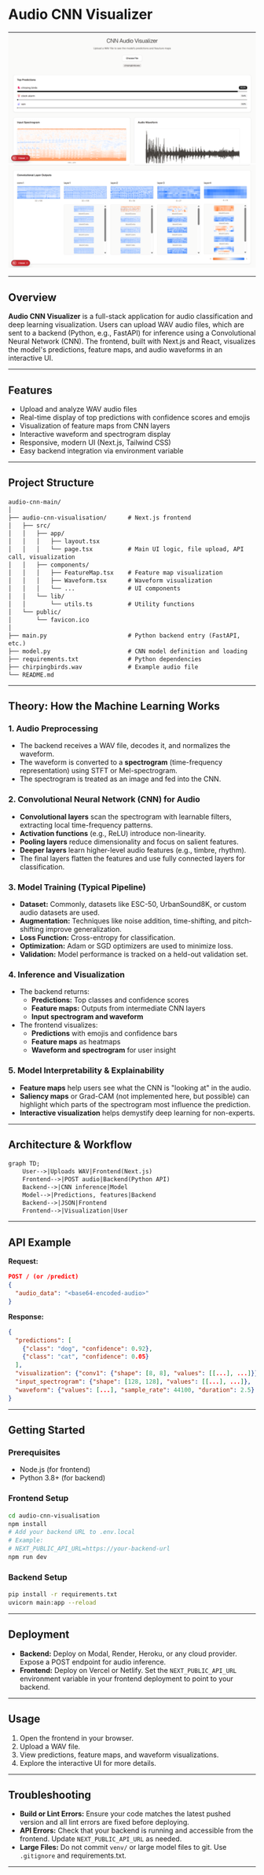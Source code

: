 # Audio CNN Visualizer

![Audio CNN 1](audio-cnn-1.png)
![Audio CNN 2](audio-cnn-2.png)

---

## Overview

**Audio CNN Visualizer** is a full-stack application for audio classification and deep learning visualization. Users can upload WAV audio files, which are sent to a backend (Python, e.g., FastAPI) for inference using a Convolutional Neural Network (CNN). The frontend, built with Next.js and React, visualizes the model's predictions, feature maps, and audio waveforms in an interactive UI.

---

## Features
- Upload and analyze WAV audio files
- Real-time display of top predictions with confidence scores and emojis
- Visualization of feature maps from CNN layers
- Interactive waveform and spectrogram display
- Responsive, modern UI (Next.js, Tailwind CSS)
- Easy backend integration via environment variable

---

## Project Structure
```
audio-cnn-main/
│
├── audio-cnn-visualisation/      # Next.js frontend
│   ├── src/
│   │   ├── app/
│   │   │   ├── layout.tsx
│   │   │   └── page.tsx          # Main UI logic, file upload, API call, visualization
│   │   ├── components/
│   │   │   ├── FeatureMap.tsx    # Feature map visualization
│   │   │   ├── Waveform.tsx      # Waveform visualization
│   │   │   └── ...               # UI components
│   │   └── lib/
│   │       └── utils.ts          # Utility functions
│   └── public/
│       └── favicon.ico
│
├── main.py                       # Python backend entry (FastAPI, etc.)
├── model.py                      # CNN model definition and loading
├── requirements.txt              # Python dependencies
├── chirpingbirds.wav             # Example audio file
└── README.md
```

---

## Theory: How the Machine Learning Works

### 1. **Audio Preprocessing**
- The backend receives a WAV file, decodes it, and normalizes the waveform.
- The waveform is converted to a **spectrogram** (time-frequency representation) using STFT or Mel-spectrogram.
- The spectrogram is treated as an image and fed into the CNN.

### 2. **Convolutional Neural Network (CNN) for Audio**
- **Convolutional layers** scan the spectrogram with learnable filters, extracting local time-frequency patterns.
- **Activation functions** (e.g., ReLU) introduce non-linearity.
- **Pooling layers** reduce dimensionality and focus on salient features.
- **Deeper layers** learn higher-level audio features (e.g., timbre, rhythm).
- The final layers flatten the features and use fully connected layers for classification.

### 3. **Model Training (Typical Pipeline)**
- **Dataset:** Commonly, datasets like ESC-50, UrbanSound8K, or custom audio datasets are used.
- **Augmentation:** Techniques like noise addition, time-shifting, and pitch-shifting improve generalization.
- **Loss Function:** Cross-entropy for classification.
- **Optimization:** Adam or SGD optimizers are used to minimize loss.
- **Validation:** Model performance is tracked on a held-out validation set.

### 4. **Inference and Visualization**
- The backend returns:
  - **Predictions:** Top classes and confidence scores
  - **Feature maps:** Outputs from intermediate CNN layers
  - **Input spectrogram and waveform**
- The frontend visualizes:
  - **Predictions** with emojis and confidence bars
  - **Feature maps** as heatmaps
  - **Waveform and spectrogram** for user insight

### 5. **Model Interpretability & Explainability**
- **Feature maps** help users see what the CNN is "looking at" in the audio.
- **Saliency maps** or Grad-CAM (not implemented here, but possible) can highlight which parts of the spectrogram most influence the prediction.
- **Interactive visualization** helps demystify deep learning for non-experts.

---

## Architecture & Workflow

```mermaid
graph TD;
    User-->|Uploads WAV|Frontend(Next.js)
    Frontend-->|POST audio|Backend(Python API)
    Backend-->|CNN inference|Model
    Model-->|Predictions, features|Backend
    Backend-->|JSON|Frontend
    Frontend-->|Visualization|User
```

---

## API Example

**Request:**
```json
POST / (or /predict)
{
  "audio_data": "<base64-encoded-audio>"
}
```
**Response:**
```json
{
  "predictions": [
    {"class": "dog", "confidence": 0.92},
    {"class": "cat", "confidence": 0.05}
  ],
  "visualization": {"conv1": {"shape": [8, 8], "values": [[...], ...]}},
  "input_spectrogram": {"shape": [128, 128], "values": [[...], ...]},
  "waveform": {"values": [...], "sample_rate": 44100, "duration": 2.5}
}
```

---

## Getting Started

### Prerequisites
- Node.js (for frontend)
- Python 3.8+ (for backend)

### Frontend Setup
```bash
cd audio-cnn-visualisation
npm install
# Add your backend URL to .env.local
# Example:
# NEXT_PUBLIC_API_URL=https://your-backend-url
npm run dev
```

### Backend Setup
```bash
pip install -r requirements.txt
uvicorn main:app --reload
```

---

## Deployment

- **Backend:** Deploy on Modal, Render, Heroku, or any cloud provider. Expose a POST endpoint for audio inference.
- **Frontend:** Deploy on Vercel or Netlify. Set the `NEXT_PUBLIC_API_URL` environment variable in your frontend deployment to point to your backend.

---

## Usage

1. Open the frontend in your browser.
2. Upload a WAV file.
3. View predictions, feature maps, and waveform visualizations.
4. Explore the interactive UI for more details.

---

## Troubleshooting

- **Build or Lint Errors:** Ensure your code matches the latest pushed version and all lint errors are fixed before deploying.
- **API Errors:** Check that your backend is running and accessible from the frontend. Update `NEXT_PUBLIC_API_URL` as needed.
- **Large Files:** Do not commit `venv/` or large model files to git. Use `.gitignore` and requirements.txt.

---



